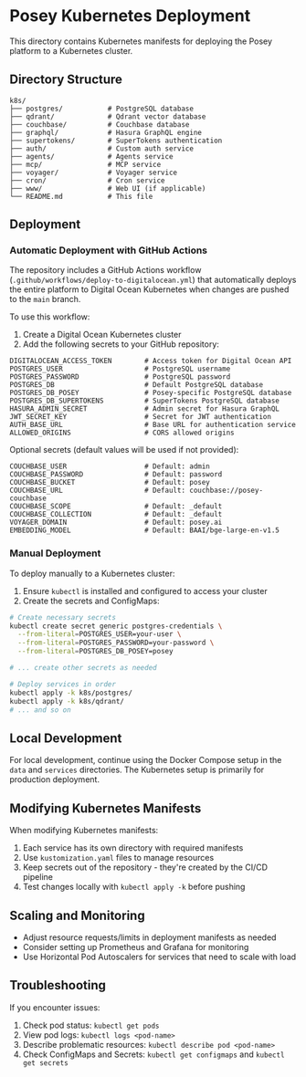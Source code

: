 # Posey Kubernetes Deployment

This directory contains Kubernetes manifests for deploying the Posey platform to a Kubernetes cluster.

## Directory Structure

```
k8s/
├── postgres/           # PostgreSQL database
├── qdrant/             # Qdrant vector database
├── couchbase/          # Couchbase database
├── graphql/            # Hasura GraphQL engine
├── supertokens/        # SuperTokens authentication
├── auth/               # Custom auth service
├── agents/             # Agents service
├── mcp/                # MCP service
├── voyager/            # Voyager service
├── cron/               # Cron service
├── www/                # Web UI (if applicable)
└── README.md           # This file
```

## Deployment

### Automatic Deployment with GitHub Actions

The repository includes a GitHub Actions workflow (`.github/workflows/deploy-to-digitalocean.yml`) that automatically deploys the entire platform to Digital Ocean Kubernetes when changes are pushed to the `main` branch.

To use this workflow:

1. Create a Digital Ocean Kubernetes cluster
2. Add the following secrets to your GitHub repository:

```
DIGITALOCEAN_ACCESS_TOKEN        # Access token for Digital Ocean API
POSTGRES_USER                    # PostgreSQL username
POSTGRES_PASSWORD                # PostgreSQL password
POSTGRES_DB                      # Default PostgreSQL database
POSTGRES_DB_POSEY                # Posey-specific PostgreSQL database
POSTGRES_DB_SUPERTOKENS          # SuperTokens PostgreSQL database
HASURA_ADMIN_SECRET              # Admin secret for Hasura GraphQL
JWT_SECRET_KEY                   # Secret for JWT authentication
AUTH_BASE_URL                    # Base URL for authentication service
ALLOWED_ORIGINS                  # CORS allowed origins
```

Optional secrets (default values will be used if not provided):
```
COUCHBASE_USER                   # Default: admin
COUCHBASE_PASSWORD               # Default: password
COUCHBASE_BUCKET                 # Default: posey
COUCHBASE_URL                    # Default: couchbase://posey-couchbase
COUCHBASE_SCOPE                  # Default: _default
COUCHBASE_COLLECTION             # Default: _default
VOYAGER_DOMAIN                   # Default: posey.ai
EMBEDDING_MODEL                  # Default: BAAI/bge-large-en-v1.5
```

### Manual Deployment

To deploy manually to a Kubernetes cluster:

1. Ensure `kubectl` is installed and configured to access your cluster
2. Create the secrets and ConfigMaps:

```bash
# Create necessary secrets
kubectl create secret generic postgres-credentials \
  --from-literal=POSTGRES_USER=your-user \
  --from-literal=POSTGRES_PASSWORD=your-password \
  --from-literal=POSTGRES_DB_POSEY=posey

# ... create other secrets as needed

# Deploy services in order
kubectl apply -k k8s/postgres/
kubectl apply -k k8s/qdrant/
# ... and so on
```

## Local Development

For local development, continue using the Docker Compose setup in the `data` and `services` directories. The Kubernetes setup is primarily for production deployment.

## Modifying Kubernetes Manifests

When modifying Kubernetes manifests:

1. Each service has its own directory with required manifests
2. Use `kustomization.yaml` files to manage resources
3. Keep secrets out of the repository - they're created by the CI/CD pipeline
4. Test changes locally with `kubectl apply -k` before pushing

## Scaling and Monitoring

- Adjust resource requests/limits in deployment manifests as needed
- Consider setting up Prometheus and Grafana for monitoring
- Use Horizontal Pod Autoscalers for services that need to scale with load

## Troubleshooting

If you encounter issues:

1. Check pod status: `kubectl get pods`
2. View pod logs: `kubectl logs <pod-name>`
3. Describe problematic resources: `kubectl describe pod <pod-name>`
4. Check ConfigMaps and Secrets: `kubectl get configmaps` and `kubectl get secrets` 